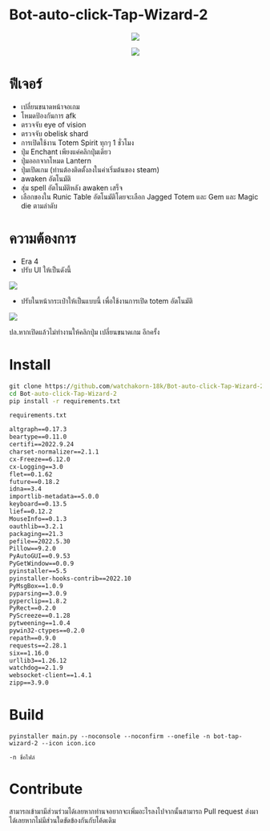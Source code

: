 # Bot-auto-click-Tap-Wizard-2

<p align="center"><img src="https://media.discordapp.net/attachments/585069498986397707/1031894337761595442/unknown.png?width=996&height=535"></p>
<p align="center"><img src="https://media.discordapp.net/attachments/585069498986397707/1031478804507533322/Skin6B_2.png"></p>

# ฟีเจอร์
- เปลี่ยนขนาดหน้าจอเกม
- โหมดป้องกันการ afk
- ตรวจจับ eye of vision
- ตรวจจับ obelisk shard
- การเปิดใช้งาน Totem Spirit ทุกๆ 1 ชั่วโมง
- ปุ่ม Enchant เพียงแค่คลิกปุ่มเดียว
- ปุ่มออกจากโหมด Lantern
- ปุ่มเปิดเกม (ท่านต้องติดตั้งลงในค่าเริ่มต้นของ steam)
- awaken อัตโนมัติ
- สุ่ม spell อัตโนมัติหลัง awaken เสร็จ
- เลือกของใน Runic Table อัตโนมัติโดยจะเลือก Jagged Totem และ Gem และ Magic die ตามลำดับ

# ความต้องการ
- Era 4 
- ปรับ UI ให้เป็นดังนี้ 

<img src="https://cdn.discordapp.com/attachments/585069498986397707/1031475854901006398/unknown.png">

- ปรับในหน้ากระเป๋าให้เป็นแบบนี้ เพื่อใช้งานการเปิด totem อัตโนมัติ

<img src="https://media.discordapp.net/attachments/585069498986397707/1031890519468552242/unknown.png">

ปล.หากเปิดแล้วไม่ทำงานให้คลิกปุ่ม เปลี่ยนขนาดเกม อีกครั้ง

# Install
```cmd
git clone https://github.com/watchakorn-18k/Bot-auto-click-Tap-Wizard-2
cd Bot-auto-click-Tap-Wizard-2
pip install -r requirements.txt
```
`requirements.txt`
```requirements.txt
altgraph==0.17.3
beartype==0.11.0
certifi==2022.9.24
charset-normalizer==2.1.1
cx-Freeze==6.12.0
cx-Logging==3.0
flet==0.1.62
future==0.18.2
idna==3.4
importlib-metadata==5.0.0
keyboard==0.13.5
lief==0.12.2
MouseInfo==0.1.3
oauthlib==3.2.1
packaging==21.3
pefile==2022.5.30
Pillow==9.2.0
PyAutoGUI==0.9.53
PyGetWindow==0.0.9
pyinstaller==5.5
pyinstaller-hooks-contrib==2022.10
PyMsgBox==1.0.9
pyparsing==3.0.9
pyperclip==1.8.2
PyRect==0.2.0
PyScreeze==0.1.28
pytweening==1.0.4
pywin32-ctypes==0.2.0
repath==0.9.0
requests==2.28.1
six==1.16.0
urllib3==1.26.12
watchdog==2.1.9
websocket-client==1.4.1
zipp==3.9.0

```

# Build
```
pyinstaller main.py --noconsole --noconfirm --onefile -n bot-tap-wizard-2 --icon icon.ico
```
```
-n ชื่อไฟล์
```

# Contribute
สามารถเข้ามามีส่วนร่วมได้เลยหากท่านจอยากจะเพิ่มอะไรลงไปจากนั้นสามารถ Pull request ส่งมาได้เลยหากไม่มีส่วนใดขัดข้องกันกับโค้ดเดิม